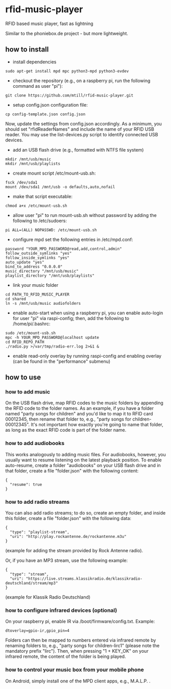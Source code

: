 # rfid-music-player
RFID based music player, fast as lightning

Similar to the phoniebox.de project - but more lightweight.


## how to install
- install dependencies
```
sudo apt-get install mpd mpc python3-mpd python3-evdev
```



- checkout the repository (e.g., on a raspberry pi, run the following command as user "pi"):
```
git clone https://github.com/mtill/rfid-music-player.git
```

- setup config.json configuration file:
```
cp config-template.json config.json
```
Now, update the settings from config.json accordingly. As a minimum, you should set "rfidReaderNames" and include the name of your RFID USB reader. You may use the list-devices.py script to identify connected USB devices.

- add an USB flash drive (e.g., formatted with NTFS file system)
```
mkdir /mnt/usb/music
mkdir /mnt/usb/playlists
```

- create mount script /etc/mount-usb.sh:
```
fsck /dev/sda1
mount /dev/sda1 /mnt/usb -o defaults,auto,nofail
```

- make that script executable:
```
chmod a+x /etc/mount-usb.sh
```

- allow user "pi" to run mount-usb.sh without password by adding the following to /etc/sudoers:
```
pi ALL=(ALL) NOPASSWD: /etc/mount-usb.sh
```

- configure mpd
  set the following entries in /etc/mpd.conf:
```
password "YOUR_MPD_PASSWORD@read,add,control,admin"
follow_outside_symlinks "yes"
follow_inside_symlinks "yes"
auto_update	"yes"
bind_to_address "0.0.0.0"
music_directory "/mnt/usb/music"
playlist_directory "/mnt/usb/playlists"
```

- link your music folder
```
cd PATH_TO_RFID_MUSIC_PLAYER
cd shared
ln -s /mnt/usb/music audiofolders
```

- enable auto-start
  when using a raspberry pi, you can enable auto-login for user "pi" via raspi-config; then, add the following to /home/pi/.bashrc:
```
sudo /etc/mount-usb.sh
mpc -h YOUR_MPD_PASSWORD@localhost update
cd RFID_REPO_PATH
./radio.py >/var/tmp/radio-err.log 2>&1 &
```

- enable read-only overlay by running raspi-config and enabling overlay (can be found in the "performance" submenu)


## how to use

### how to add music
On the USB flash drive, map RFID codes to the music folders by appending the RFID code to the folder names.
As an example, if you have a folder named "party songs for children" and you'd like to map it to RFID card 00012345, then rename that folder to, e.g., "party songs for children-00012345".
It's not important how exactly you're going to name that folder, as long as the exact RFID code is part of the folder name.

### how to add audiobooks
This works analogously to adding music files. For audiobooks, however, you usually want to resume listening on the latest playback position. To enable auto-resume, create a folder "audiobooks" on your USB flash drive and in that folder, create a file "folder.json" with the following content:
```
{
  "resume": true
}
```

### how to add radio streams
You can also add radio streams; to do so, create an empty folder, and inside this folder, create a file "folder.json" with the following data:
```
{
  "type": "playlist-stream",
  "uri": "http://play.rockantenne.de/rockantenne.m3u"
}
```

(example for adding the stream provided by Rock Antenne radio).

Or, if you have an MP3 stream, use the following example:
```
{
  "type": "stream",
  "uri": "https://live.streams.klassikradio.de/klassikradio-deutschland/stream/mp3"
}
```
(example for Klassik Radio Deutschland)

### how to configure infrared devices (optional)
On your raspberry pi, enable IR via /boot/firmware/config.txt. Example:
```
dtoverlay=gpio-ir,gpio_pin=4
```

Folders can then be mapped to numbers entered via infrared remote by renaming folders to, e.g., "party songs for children-lirc1" (please note the mandatory prefix "lirc"). Then, when pressing "1 + KEY\_OK" on your infrared remote, the content of the folder is being played.


### how to control your music box from your mobile phone
On Android, simply install one of the MPD client apps, e.g., M.A.L.P. .


